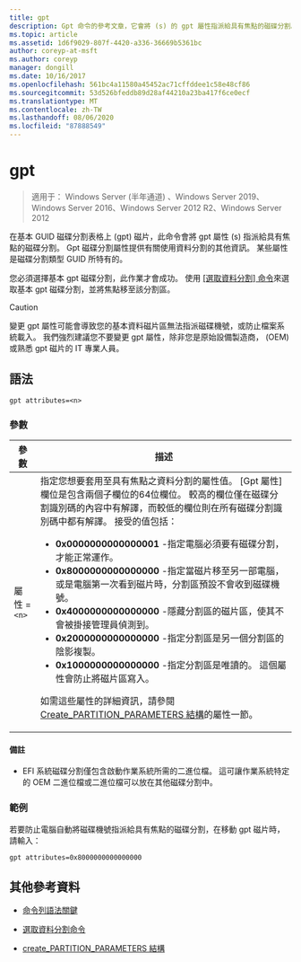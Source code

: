```yaml
---
title: gpt
description: Gpt 命令的參考文章，它會將 (s) 的 gpt 屬性指派給具有焦點的磁碟分割。
ms.topic: article
ms.assetid: 1d6f9029-807f-4420-a336-36669b5361bc
author: coreyp-at-msft
ms.author: coreyp
manager: dongill
ms.date: 10/16/2017
ms.openlocfilehash: 561bc4a11580a45452ac71cffddee1c58e48cf86
ms.sourcegitcommit: 53d526bfeddb89d28af44210a23ba417f6ce0ecf
ms.translationtype: MT
ms.contentlocale: zh-TW
ms.lasthandoff: 08/06/2020
ms.locfileid: "87888549"
---
```

# <a name="gpt"></a>gpt

> 適用于： Windows Server (半年通道) 、Windows Server 2019、Windows Server 2016、Windows Server 2012 R2、Windows Server 2012

在基本 GUID 磁碟分割表格上 (gpt) 磁片，此命令會將 gpt 屬性 (s) 指派給具有焦點的磁碟分割。 Gpt 磁碟分割屬性提供有關使用資料分割的其他資訊。 某些屬性是磁碟分割類型 GUID 所特有的。

您必須選擇基本 gpt 磁碟分割，此作業才會成功。 使用 [[選取資料分割] 命令](select-partition.md)來選取基本 gpt 磁碟分割，並將焦點移至該分割區。

> [!CAUTION]
> 變更 gpt 屬性可能會導致您的基本資料磁片區無法指派磁碟機號，或防止檔案系統載入。 我們強烈建議您不要變更 gpt 屬性，除非您是原始設備製造商， (OEM) 或熟悉 gpt 磁片的 IT 專業人員。

## <a name="syntax"></a>語法

```
gpt attributes=<n>
```

### <a name="parameters"></a>參數

| 參數 | 描述 |
| --------- | ----------- |
| 屬性 =`<n>` | 指定您想要套用至具有焦點之資料分割的屬性值。 [Gpt 屬性] 欄位是包含兩個子欄位的64位欄位。 較高的欄位僅在磁碟分割識別碼的內容中有解譯，而較低的欄位則在所有磁碟分割識別碼中都有解譯。 接受的值包括：<ul><li>**0x0000000000000001** -指定電腦必須要有磁碟分割，才能正常運作。</li><li>**0x8000000000000000** -指定當磁片移至另一部電腦，或是電腦第一次看到磁片時，分割區預設不會收到磁碟機號。</li><li>**0x4000000000000000** -隱藏分割區的磁片區，使其不會被掛接管理員偵測到。</li><li>**0x2000000000000000** -指定分割區是另一個分割區的陰影複製。</li><li>**0x1000000000000000** -指定分割區是唯讀的。 這個屬性會防止將磁片區寫入。</li></ul><p>如需這些屬性的詳細資訊，請參閱[Create_PARTITION_PARAMETERS 結構](/windows/win32/api/vds/ns-vds-create_partition_parameters)的屬性一節。 |

#### <a name="remarks"></a>備註

- EFI 系統磁碟分割僅包含啟動作業系統所需的二進位檔。 這可讓作業系統特定的 OEM 二進位檔或二進位檔可以放在其他磁碟分割中。

### <a name="examples"></a>範例

若要防止電腦自動將磁碟機號指派給具有焦點的磁碟分割，在移動 gpt 磁片時，請輸入：

```
gpt attributes=0x8000000000000000
```

## <a name="additional-references"></a>其他參考資料

- [命令列語法關鍵](command-line-syntax-key.md)

- [選取資料分割命令](select-partition.md)

- [create_PARTITION_PARAMETERS 結構](/windows/win32/api/vds/ns-vds-create_partition_parameters)
